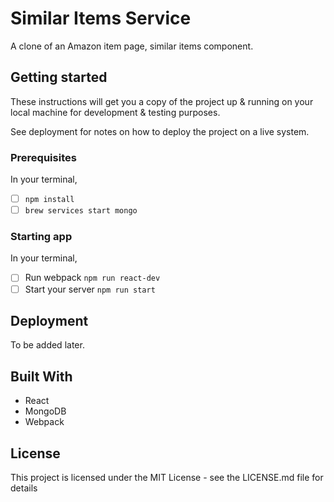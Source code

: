 # Similar Items Service
A clone of an Amazon item page, similar items component.

## Getting started
These instructions will get you a copy of the project up & running on your local machine for development & testing purposes.

See deployment for notes on how to deploy the project on a live system.

### Prerequisites
In your terminal,
- [ ] `npm install`
- [ ] `brew services start mongo`

### Starting app
In your terminal,
- [ ] Run webpack `npm run react-dev`
- [ ] Start your server `npm run start`

## Deployment
To be added later.

## Built With
- React
- MongoDB
- Webpack

## License
This project is licensed under the MIT License - see the LICENSE.md file for details